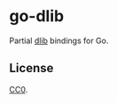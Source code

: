 # go-dlib

Partial [dlib](https://github.com/davisking/dlib) bindings for Go.

## License

[CC0](COPYING).
